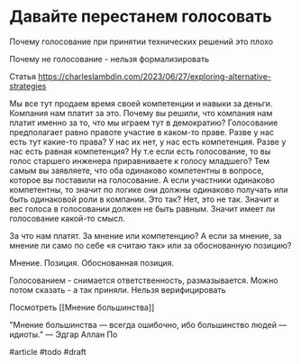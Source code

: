 # Давайте перестанем голосовать

Почему голосование при принятии технических решений это плохо

Почему не голосование - нельзя формализировать 

Статья https://charleslambdin.com/2023/06/27/exploring-alternative-strategies

Мы все тут продаем время своей компетенции и навыки за деньги. Компания нам платит за это. Почему вы решили, что компания нам платит именно за то, что мы играем тут в демократию? 
Голосование предполагает равно правоте участие в каком-то праве. Разве у нас есть тут какие-то права? У нас их нет, у нас есть компетенция. Разве у нас есть равная компетенция? Ну т.е если есть голосование, то вы голос старшего инженера приравниваете к голосу младшего? Тем самым вы заявляете, что оба одинаково компетентны в вопросе, которое вы поставили на голосование. А если участники одинаково компетентны, то значит по логике они должны одинаково получать или быть одинаковой роли в компании. Это так? Нет, это не так. Значит и вес голоса в голосовании должен не быть равным. Значит имеет ли голосование какой-то смысл.

За что нам платят. За мнение или компетенцию? А если за мнение, за мнение ли само по себе «я считаю так» или за обоснованную позицию?  

Мнение. Позиция. Обоснованная позиция.

Голосованием - снимается ответственность, размазывается. Можно потом сказать - а так приняли. Нельзя верифицировать

Посмотреть [[Мнение большинства]]

"Мнение большинства — всегда ошибочно, ибо большинство людей — идиоты." — Эдгар Аллан По

#article #todo #draft